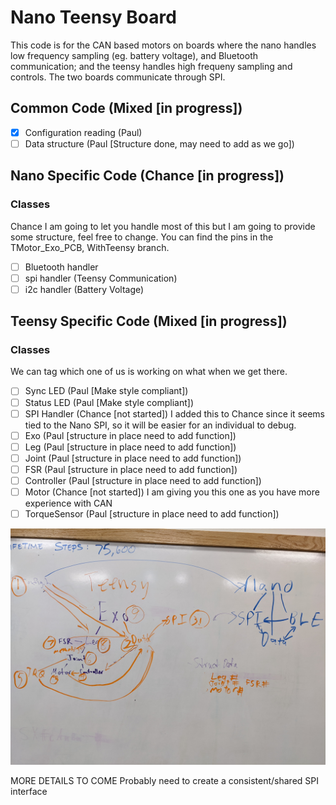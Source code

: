 # Nano Teensy Board

This code is for the CAN based motors on boards where the nano handles low frequency sampling (eg. battery voltage), and Bluetooth communication; and the teensy handles high frequeny sampling and controls.  The two boards communicate through SPI.

## Common Code (Mixed [in progress])
- [x] Configuration reading (Paul)
- [ ] Data structure (Paul [Structure done, may need to add as we go])

## Nano Specific Code (Chance [in progress])
### Classes
Chance I am going to let you handle most of this but I am going to provide some structure, feel free to change.  You can find the pins in the TMotor_Exo_PCB, WithTeensy branch.
- [ ] Bluetooth handler
- [ ] spi handler (Teensy Communication)
- [ ] i2c handler (Battery Voltage)

## Teensy Specific Code (Mixed [in progress])
### Classes
We can tag which one of us is working on what when we get there.
- [ ] Sync LED (Paul [Make style compliant])
- [ ] Status LED (Paul [Make style compliant])
- [ ] SPI Handler (Chance [not started]) I added this to Chance since it seems tied to the Nano SPI, so it will be easier for an individual to debug.
- [ ] Exo (Paul [structure in place need to add function])
- [ ] Leg (Paul [structure in place need to add function])
- [ ] Joint (Paul [structure in place need to add function])
- [ ] FSR (Paul [structure in place need to add function])
- [ ] Controller (Paul [structure in place need to add function])
- [ ] Motor (Chance [not started]) I am giving you this one as you have more experience with CAN
- [ ] TorqueSensor (Paul [structure in place need to add function])

![Diagram](CodeDiagram.jpg)

MORE DETAILS TO COME
Probably need to create a consistent/shared SPI interface
